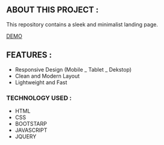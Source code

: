## ABOUT THIS PROJECT :

This repository contains a sleek and minimalist landing page.

[DEMO](https://anik0200.github.io/FIGMA-TO-HTML-L1/)

## FEATURES :

- Responsive Design (Mobile _ Tablet _ Dekstop)
- Clean and Modern Layout
- Lightweight and Fast

### TECHNOLOGY USED :

- HTML
- CSS
- BOOTSTARP
- JAVASCRIPT
- JQUERY
